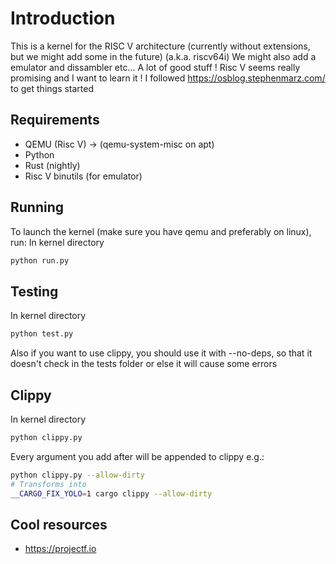 # Introduction

This is a kernel for the RISC V architecture (currently without extensions, but we might add some in the future) (a.k.a. riscv64i)
We might also add a emulator and dissambler etc... A lot of good stuff !
Risc V seems really promising and I want to learn it !
I followed https://osblog.stephenmarz.com/ to get things started

## Requirements

- QEMU (Risc V) -> (qemu-system-misc on apt)
- Python
- Rust (nightly)
- Risc V binutils (for emulator)

## Running

To launch the kernel (make sure you have qemu and preferably on linux), run:
In kernel directory
```bash
python run.py
```

## Testing

In kernel directory
```bash
python test.py
```
Also if you want to use clippy, you should use it with --no-deps, so that it doesn't check in the tests folder or else it will cause some errors

## Clippy

In kernel directory
```bash
python clippy.py
```
Every argument you add after will be appended to clippy e.g.:
```bash
python clippy.py --allow-dirty
# Transforms into
__CARGO_FIX_YOLO=1 cargo clippy --allow-dirty
```

## Cool resources
- https://projectf.io